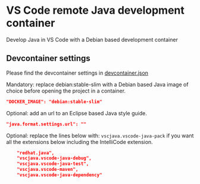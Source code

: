 # VS Code remote Java development container
Develop Java in VS Code with a Debian based development container

## Devcontainer settings
Please find the devcontainer settings in [devcontainer.json](.devcontainer/devcontainer.json)

Mandatory: replace debian:stable-slim with a Debian based Java image of choice before opening the project in a container.
```json
"DOCKER_IMAGE": "debian:stable-slim"
```
Optional: add an url to an Eclipse based Java style guide.
```json
"java.format.settings.url": ""
```
Optional: replace the lines below with: `vscjava.vscode-java-pack` if you want all the extensions below including the IntelliCode extension.
```json
    "redhat.java",
    "vscjava.vscode-java-debug",
    "vscjava.vscode-java-test",
    "vscjava.vscode-maven",
    "vscjava.vscode-java-dependency"
```